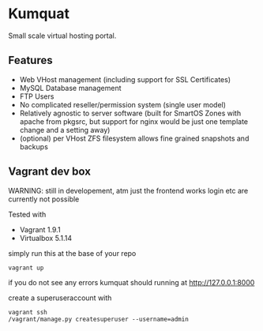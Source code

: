 # Kumquat

Small scale virtual hosting portal.

## Features

- Web VHost management (including support for SSL Certificates)
- MySQL Database management
- FTP Users
- No complicated reseller/permission system (single user model)
- Relatively agnostic to server software (built for SmartOS Zones with apache from pkgsrc, but support for nginx would be just one template change and a setting away)
- (optional) per VHost ZFS filesystem allows fine grained snapshots and backups

## Vagrant dev box

WARNING: still in developement, atm just the frontend works login etc are currently not possible

Tested with

 - Vagrant 1.9.1
 - Virtualbox 5.1.14


simply run this at the base of your repo

    vagrant up


if you do not see any errors kumquat should running at http://127.0.0.1:8000

create a superuseraccount with

    vagrant ssh
    /vagrant/manage.py createsuperuser --username=admin
